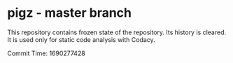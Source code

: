 # pigz - master branch

This repository contains frozen state of the repository.
Its history is cleared. It is used only for static code
analysis with Codacy.

Commit Time: 1690277428